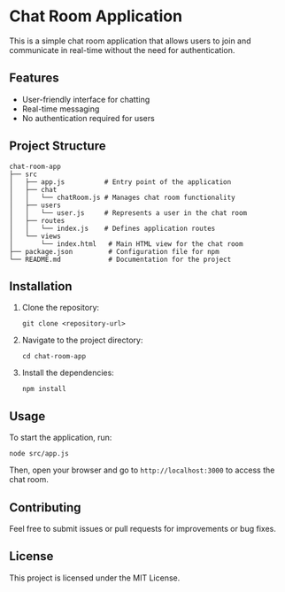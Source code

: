 # Chat Room Application

This is a simple chat room application that allows users to join and communicate in real-time without the need for authentication. 

## Features

- User-friendly interface for chatting
- Real-time messaging
- No authentication required for users

## Project Structure

```
chat-room-app
├── src
│   ├── app.js          # Entry point of the application
│   ├── chat
│   │   └── chatRoom.js # Manages chat room functionality
│   ├── users
│   │   └── user.js     # Represents a user in the chat room
│   ├── routes
│   │   └── index.js    # Defines application routes
│   └── views
│       └── index.html   # Main HTML view for the chat room
├── package.json         # Configuration file for npm
└── README.md            # Documentation for the project
```

## Installation

1. Clone the repository:
   ```
   git clone <repository-url>
   ```
2. Navigate to the project directory:
   ```
   cd chat-room-app
   ```
3. Install the dependencies:
   ```
   npm install
   ```

## Usage

To start the application, run:
```
node src/app.js
```
Then, open your browser and go to `http://localhost:3000` to access the chat room.

## Contributing

Feel free to submit issues or pull requests for improvements or bug fixes. 

## License

This project is licensed under the MIT License.